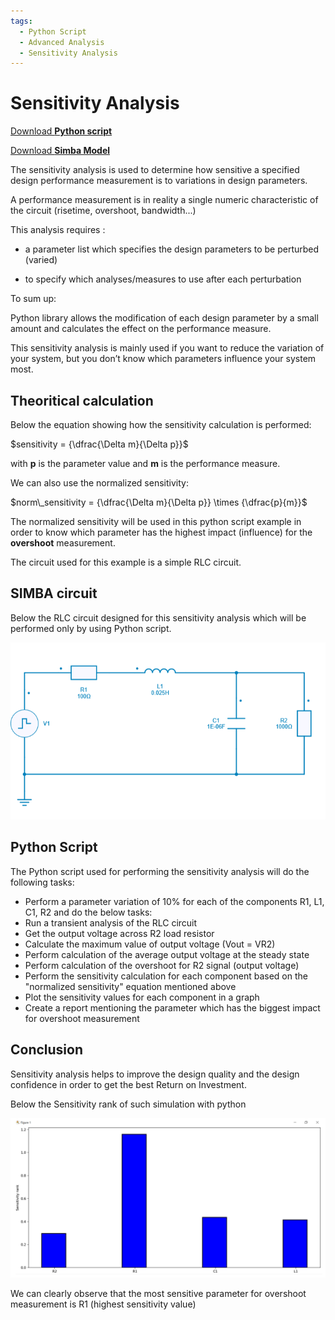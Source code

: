 ```yaml
---
tags:
  - Python Script
  - Advanced Analysis
  - Sensitivity Analysis
---
```


# Sensitivity Analysis

[Download **Python script**](sensitivity_analysis.py)

[Download **Simba Model**](sensitivity_analysis.jsimba)

The sensitivity analysis is used to determine how sensitive a specified design performance measurement is to variations in design parameters.

A performance measurement is in reality a single numeric characteristic of the circuit (risetime, overshoot, bandwidth...)

This analysis requires :
* a parameter list which specifies the design parameters to be perturbed (varied)

* to specify which analyses/measures to use after each perturbation

To sum up:

Python library allows the modification of each design parameter by a small amount and calculates the effect on the performance measure.

This sensitivity analysis is mainly used if you want to reduce the variation of your system, but you don’t know which parameters influence your system most.

## Theoritical calculation

Below the equation showing how the sensitivity calculation is performed:

$sensitivity = {\dfrac{\Delta m}{\Delta p}}$

with **p** is the parameter value and **m** is the performance measure.

We can also use the normalized sensitivity:

$norm\_sensitivity = {\dfrac{\Delta m}{\Delta p}} \times {\dfrac{p}{m}}$

The normalized sensitivity will be used in this python script example in order to know which parameter has the highest impact (influence) for the **overshoot** measurement.

The circuit used for this example is a simple RLC circuit.



## SIMBA circuit

Below the RLC circuit designed for this sensitivity analysis which will be performed only by using Python script.

![RLC](fig/RLC.png)


## Python Script

The Python script used for performing the sensitivity analysis will do the following tasks:

* Perform a parameter variation of 10% for each of the components R1, L1, C1, R2 and do the below tasks:
* Run a transient analysis of the RLC circuit
* Get the output voltage across R2 load resistor
* Calculate the maximum value of output voltage (Vout = VR2)
* Perform calculation of the average output voltage at the steady state
* Perform calculation of the overshoot for R2 signal (output voltage)
* Perform the sensitivity calculation for each component based on the "normalized sensitivity" equation mentioned above
* Plot the sensitivity values for each component in a graph
* Create a report mentioning the parameter which has the biggest impact for overshoot measurement

## Conclusion

Sensitivity analysis helps to improve the design quality and the design confidence in order to get the best Return on Investment.

Below the Sensitivity rank of such simulation with python

![result](fig/result.png)

We can clearly observe that the most sensitive parameter for overshoot measurement is R1 (highest sensitivity value)
